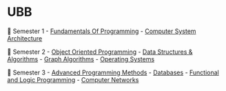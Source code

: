 # UBB #
:open_file_folder: Semester 1
	- [Fundamentals Of Programming]( "")
	- [Computer System Architecture]( "")

:open_file_folder: Semester 2
	- [Object Oriented Programming]( "")
	- [Data Structures & Algorithms]( "")
	- [Graph Algorithms]( "")
	- [Operating Systems]( "")

:open_file_folder: Semester 3
	- [Advanced Programming Methods]( "")
	- [Databases]( "")
	- [Functional and Logic Programming]( "")
	- [Computer Networks]( "")



